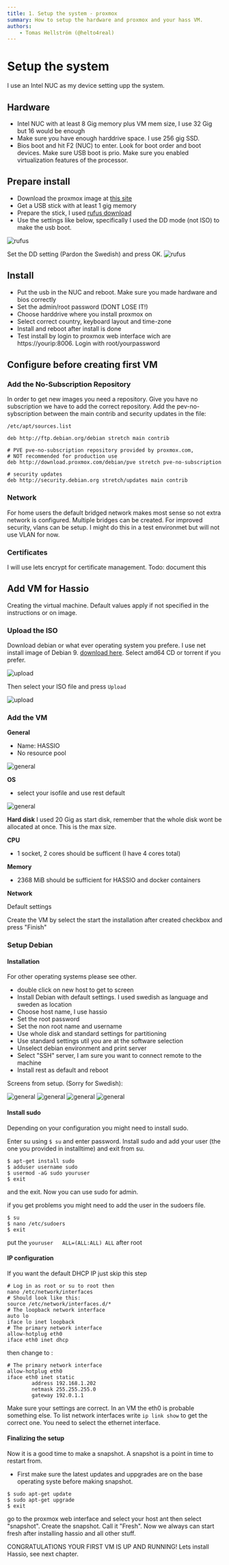 ```yaml
---
title: 1. Setup the system - proxmox
summary: How to setup the hardware and proxmox and your hass VM.
authors:
    - Tomas Hellström (@helto4real)
---
```


# Setup the system
I use an Intel NUC as my device setting upp the system.
## Hardware
- Intel NUC with at least 8 Gig memory plus VM mem size, I use 32 Gig but 16 would be enough
- Make sure you have enough harddrive space. I use 256 gig SSD.
- Bios boot and hit F2 (NUC) to enter. Look for boot order and boot devices. Make sure USB boot is prio. Make sure you enabled virtualization features of the processor. 
## Prepare install
- Download the proxmox image at [this site](https://www.proxmox.com/en/downloads/category/iso-images-pve)
- Get a USB stick with at least 1 gig memory 
- Prepare the stick, I used [rufus download](https://rufus.ie/)
- Use the settings like below, specifically I used the DD mode (not ISO) to make the usb boot.

![rufus](img/proxmox/rufus_settings_1.jpg)

Set the DD setting (Pardon the Swedish) and press OK.
![rufus](img/proxmox/rufus_settings_2.jpg)
## Install
- Put the usb in the NUC and reboot. Make sure you made hardware and bios correctly
- Set the admin/root password (DONT LOSE IT!)
- Choose harddrive where you install proxmox on
- Select correct country, keyboard layout and time-zone
- Install and reboot after install is done
- Test install by login to proxmox web interface wich are https://yourip:8006. Login with root/yourpassword
## Configure before creating first VM
### Add the No-Subscription Repository
In order to get new images you need a repository. Give you have no subscription we have to add the correct repository. Add the pev-no-sybscription between the main contrib and security updates in the file:

`/etc/apt/sources.list`
```
deb http://ftp.debian.org/debian stretch main contrib

# PVE pve-no-subscription repository provided by proxmox.com,
# NOT recommended for production use
deb http://download.proxmox.com/debian/pve stretch pve-no-subscription

# security updates
deb http://security.debian.org stretch/updates main contrib
```
### Network
For home users the default bridged network makes most sense so not extra network is configured. Multiple bridges can be created. For improved security, vlans can be setup. I might do this in a test environmet but will not use VLAN for now.

### Certificates
I will use lets encrypt for certificate management. 
Todo: document this

## Add VM for Hassio
Creating the virtual machine. Default values apply if not specified in the instructions or on image.

### Upload the ISO
Download debian or what ever operating system you prefere. I use net install image of Debian 9. [download here](https://www.debian.org/CD/netinst/). Select amd64 CD or torrent if you prefer.

![upload](img/proxmox/upload_iso.jpg)

Then select your ISO file and press `Upload`

![upload](img/proxmox/upload_iso_debian.jpg)

### Add the VM
**General**
- Name: HASSIO
- No resource pool

![general](img/proxmox/1-create-vm-general.jpg)

**OS**
- select your isofile and use rest default

![general](img/proxmox/create-vm-deb.jpg)

**Hard disk**
I used 20 Gig as start disk, remember that the whole disk wont be allocated at once. This is the max size.

**CPU**
- 1 socket, 2 cores should be sufficent (I have 4 cores total)

**Memory**
- 2368 MiB should be sufficient for HASSIO and docker containers

**Network**

Default settings

Create the VM by select the start the installation after created checkbox and press "Finish"

### Setup Debian
#### Installation
For other operating systems please see other.
- double click on new host to get to screen
- Install Debian with default settings. I used swedish as language and sweden as location 
- Choose host name, I use hassio
- Set the root password
- Set the non root name and username 
- Use whole disk and standard settings for partitioning
- Use standard settings util you are at the software selection
- Unselect debian environment and print server
- Select "SSH" server, I am sure you want to connect remote to the machine
- Install rest as default and reboot

Screens from setup. (Sorry for Swedish):

![general](img/proxmox/debian_start.jpg)
![general](img/proxmox/debian_language.jpg)
![general](img/proxmox/debian_host.jpg)
![general](img/proxmox/debian_software.jpg)



#### Install sudo
Depending on your configuration you might need to install sudo.

Enter su using `$ su` and enter password.
Install sudo and add your user (the one you provided in installtime) and exit from su.
```
$ apt-get install sudo
$ adduser username sudo
$ usermod -aG sudo youruser
$ exit
``` 
and the exit. 
Now you can use sudo for admin. 

if you get problems you might need to add the user in the sudoers file.

```
$ su
$ nano /etc/sudoers
$ exit
``` 
put the `youruser   ALL=(ALL:ALL) ALL` after root

#### IP configuration
If you want the default DHCP IP just skip this step

```
# Log in as root or su to root then
nano /etc/network/interfaces
# Should look like this:
source /etc/network/interfaces.d/*
# The loopback network interface
auto lo
iface lo inet loopback
# The primary network interface
allow-hotplug eth0
iface eth0 inet dhcp
```
then change to :

```
# The primary network interface
allow-hotplug eth0
iface eth0 inet static
        address 192.168.1.202
        netmask 255.255.255.0
        gateway 192.0.1.1
```
Make sure your settings are correct. In an VM the eth0 is probable something else. To list network interfaces write `ip link show` to get the correct one. You need to select the ethernet interface.

#### Finalizing the setup
Now it is a good time to make a snapshot. A snapshot is a point in time to restart from. 
- First make sure the latest updates and uppgrades are on the base operating syste before making snapshot.

```
$ sudo apt-get update
$ sudo apt-get upgrade
$ exit
``` 

go to the proxmox web interface and select your host ant then select "snapshot".
Create the snapshot. Call it "Fresh". Now we always can start fresh after installing hassio and all other stuff.

CONGRATULATIONS YOUR FIRST VM IS UP AND RUNNING! Lets install Hassio, see next chapter.
